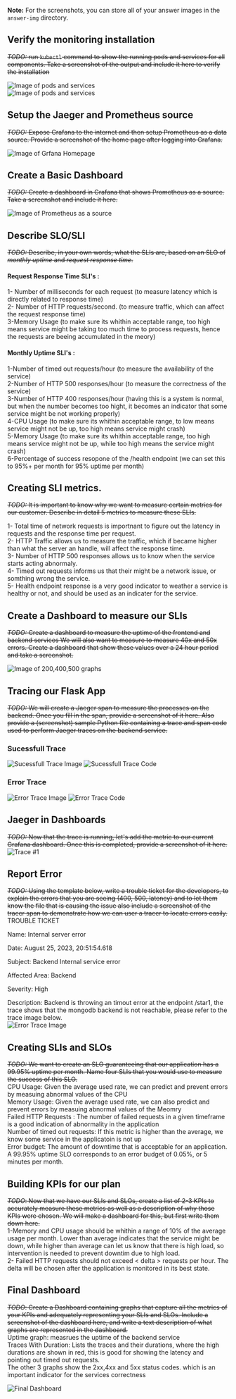 **Note:** For the screenshots, you can store all of your answer images in the `answer-img` directory.

## Verify the monitoring installation
~~*TODO:* run `kubectl` command to show the running pods and services for all components. Take a screenshot of the output and include it here to verify the installation~~


![Image of pods and services](answer-img/pods_and_svcs.png)<br/>
![Image of pods and services](answer-img/pods_and_svcs_monitoring.png)<br/>

## Setup the Jaeger and Prometheus source
~~*TODO:* Expose Grafana to the internet and then setup Prometheus as a data source. Provide a screenshot of the home page after logging into Grafana.~~

![Image of Grfana Homepage](answer-img/grafana.png)

## Create a Basic Dashboard
~~*TODO:* Create a dashboard in Grafana that shows Prometheus as a source. Take a screenshot and include it here.~~

![Image of Prometheus as a source ](answer-img/prom_source.png)


## Describe SLO/SLI
~~*TODO:* Describe, in your own words, what the SLIs are, based on an SLO of *monthly uptime* and *request response time*.~~<br/>
#### Request Response Time SLI's :
1- Number of milliseconds for each request (to measure latency which is directly related to response time)<br/>
2- Number of HTTP requests/second. (to measure traffic, which can affect the request response time)<br/>
3-Memory Usage (to make sure its whithin acceptable range, too high means service might be taking too much time to process requests, hence the requests are beeing accumulated in the meory)<br/>


#### Monthly Uptime SLI's :
1-Number of timed out requests/hour (to measure the availability of the service)<br/>
2-Number of HTTP 500 responses/hour (to measure the correctness of the service)<br/>
3-Number of HTTP 400 responses/hour (having this is a system is normal, but when the number becomes too hight, it becomes an indicator that some service might be not working properly)<br/>
4-CPU Usage (to make sure its whithin acceptable range, to low means service might not be up, too high means service might crash)<br/>
5-Memory Usage (to make sure its whithin acceptable range, too high means service might not be up, while too high means the service might crash)<br/>
6-Percentage of success resopone of the /health endpoint (we can set this to 95%+ per month for 95% uptime per month)<br/>

## Creating SLI metrics.
~~*TODO:* It is important to know why we want to measure certain metrics for our customer. Describe in detail 5 metrics to measure these SLIs.~~ <br/>

1- Total time of network requests is importnant to figure out the latency in requests and the response time per request.<br/>
2- HTTP Traffic allows us to measure the traffic, which if became higher than what the server an handle, will affect the response time.<br/>
3- Number of HTTP 500 responses allows us to know when the service starts acting abnormaly.<br/>
4- Timed out requests informs us that their might be a network issue, or somthing wrong the service.<br/>
5- Health endpoint response is a very good indicator to weather a service is healthy or not, and should be used as an indicater for the service.<br/>

## Create a Dashboard to measure our SLIs
~~*TODO:* Create a dashboard to measure the uptime of the frontend and backend services We will also want to measure to measure 40x and 50x errors. Create a dashboard that show these values over a 24 hour period and take a screenshot.~~<br/>

![Image of 200,400,500 graphs](answer-img/2x_4x_5x_24h.png)



## Tracing our Flask App
~~*TODO:*  We will create a Jaeger span to measure the processes on the backend. Once you fill in the span, provide a screenshot of it here. Also provide a (screenshot) sample Python file containing a trace and span code used to perform Jaeger traces on the backend service.~~<br/>


### Sucessfull Trace
![Sucessfull Trace Image ](answer-img/jaegar_span_normal.png)
![Sucessfull Trace Code ](answer-img/jaegar_span_normal_code.png)

### Error Trace
![Error Trace Image ](answer-img/jaegar_span_error.png)
![Error  Trace Code ](answer-img/jaegar_span_error_code.png)

## Jaeger in Dashboards
~~*TODO:* Now that the trace is running, let's add the metric to our current Grafana dashboard. Once this is completed, provide a screenshot of it here.~~<br/>
![Trace #1 ](answer-img/grafana_trace1.png)


## Report Error
~~*TODO:* Using the template below, write a trouble ticket for the developers, to explain the errors that you are seeing (400, 500, latency) and to let them know the file that is causing the issue also include a screenshot of the tracer span to demonstrate how we can user a tracer to locate errors easily.~~<br/>
TROUBLE TICKET

Name: Internal server error

Date: August 25, 2023, 20:51:54.618

Subject: Backend Internal service error

Affected Area: Backend

Severity: High

Description: Backend is throwing an timout error at the endpoint /star1, the trace shows that the mongodb backend is not reachable, please refer to the trace image below.<br/>
![Error Trace Image ](answer-img/jaegar_span_error.png)


## Creating SLIs and SLOs
~~*TODO:* We want to create an SLO guaranteeing that our application has a 99.95% uptime per month. Name four SLIs that you would use to measure the success of this SLO.~~<br/>
CPU Usage: Given the average used rate, we can predict and prevent errors by measuing abnormal values of the CPU <br/>
Memory Usage:  Given the average used rate, we can also predict and prevent errors by measuing abnormal values of the Meomry <br/>
Failed HTTP Requests : The number of failed requests in a given timeframe is a good indication of abnormality in the application <br/>
Number of timed out requests: If this metric is higher than the average, we know some service in the applicatoin is not up <br/>
Error budget: The amount of downtime that is acceptable for an application. A 99.95% uptime SLO corresponds to an error budget of 0.05%, or 5 minutes per month.<br/>


## Building KPIs for our plan
~~*TODO*: Now that we have our SLIs and SLOs, create a list of 2-3 KPIs to accurately measure these metrics as well as a description of why those KPIs were chosen. We will make a dashboard for this, but first write them down here.~~<br/>
1-Memory and CPU usage should be whithin a range of 10% of the average usage per month. Lower than average indicates that the service might be down, while higher than average can let us know that there is high load, so intervention is needed to prevent downtim due to high load.<br/>
2- Failed HTTP requests should  not exceed < delta > requests per hour. The delta will be chosen after the application is monitored in its best state. <br/>


## Final Dashboard
~~*TODO*: Create a Dashboard containing graphs that capture all the metrics of your KPIs and adequately representing your SLIs and SLOs. Include a screenshot of the dashboard here, and write a text description of what graphs are represented in the dashboard.~~<br/>
Uptime graph: measrues the uptime of the backend service<br/>
Traces With Duration: Lists the traces and their durations, where the high durations are shown in red, this is good for showing the latency and pointing out timed out requests.<br/>
The other 3 graphs show the 2xx,4xx and 5xx status codes. which is an important indicator for the services correctness<br/>

![Final Dashboard ](answer-img/final_dashboard.png)  

